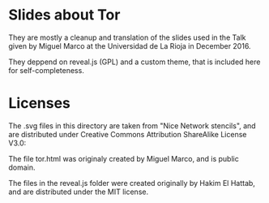 # Slides about Tor

They are mostly a cleanup and translation of the slides used in the Talk given by Miguel Marco at the Universidad de La Rioja in December 2016.

They deppend on reveal.js (GPL) and a custom theme, that is included here for self-completeness.


# Licenses

The .svg files in this directory are taken from "Nice Network stencils", and are distributed under Creative Commons Attribution ShareAlike License V3.0:

The file tor.html was originaly created by Miguel Marco, and is public domain.

The files in the reveal.js folder were created originally by Hakim El Hattab, and are distributed under the MIT license.
